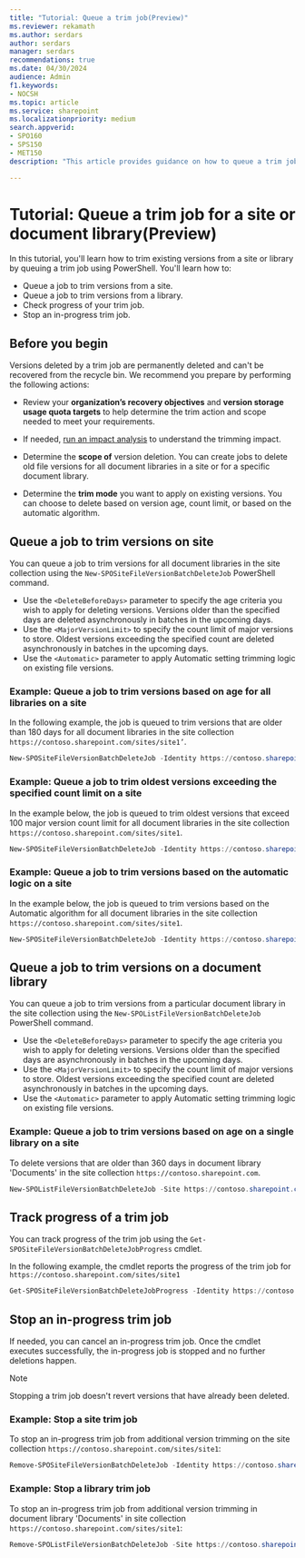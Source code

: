 ```yaml
---
title: "Tutorial: Queue a trim job(Preview)"
ms.reviewer: rekamath
ms.author: serdars
author: serdars
manager: serdars
recommendations: true
ms.date: 04/30/2024
audience: Admin
f1.keywords:
- NOCSH
ms.topic: article
ms.service: sharepoint
ms.localizationpriority: medium
search.appverid:
- SPO160
- SPS150
- MET150
description: "This article provides guidance on how to queue a trim job for a site or document library."

---
```


# Tutorial: Queue a trim job for a site or document library(Preview)

In this tutorial, you'll learn how to trim existing versions from a site or library by queuing a trim job using PowerShell. You'll learn how to:

- Queue a job to trim versions from a site.
- Queue a job to trim versions from a library.
- Check progress of your trim job.
- Stop an in-progress trim job.


## Before you begin

Versions deleted by a trim job are permanently deleted and can't be recovered from the recycle bin. We recommend you prepare by performing the following actions: 
- Review your **organization’s recovery objectives** and **version storage usage quota targets** to help determine the trim action and scope needed to meet your requirements.
 
- If needed, [run an impact analysis](tutorial-run-what-if-analysis.md) to understand the trimming impact.
- Determine the **scope of** version deletion. You can create jobs to delete old file versions for all document libraries in a site or for a specific document library.  
- Determine the **trim mode** you want to apply on existing versions. You can choose to delete based on version age, count limit, or based on the automatic algorithm.


## Queue a job to trim versions on site

You can queue a job to trim versions for all document libraries in the site collection using the `New-SPOSiteFileVersionBatchDeleteJob` PowerShell command. 
- Use the `<DeleteBeforeDays>` parameter to specify the age criteria you wish to apply for deleting versions. Versions older than the specified days are deleted asynchronously in batches in the upcoming days. 
- Use the `<MajorVersionLimit>` to specify the count limit of major versions to store. Oldest versions exceeding the specified count are deleted asynchronously in batches in the upcoming days. 
- Use the `<Automatic>` parameter to apply Automatic setting trimming logic on existing file versions. 


### Example: Queue a job to trim versions based on age for all libraries on a site

In the following example, the job is queued to trim versions that are older than 180 days for all document libraries in the site collection `https://contoso.sharepoint.com/sites/site1’`.

```PowerShell
New-SPOSiteFileVersionBatchDeleteJob -Identity https://contoso.sharepoint.com/sites/site1 -DeleteBeforeDays 180 
```

### Example: Queue a job to trim oldest versions exceeding the specified count limit on a site

In the example below, the job is queued to trim oldest versions that exceed 100 major version count limit for all document libraries in the site collection `https://contoso.sharepoint.com/sites/site1`.  

```PowerShell
New-SPOSiteFileVersionBatchDeleteJob -Identity https://contoso.sharepoint.com/sites/site1 -MajorVersionLimit 100 -MajorWithMinorVersionsLimit 0
```
### Example: Queue a job to trim versions based on the automatic logic on a site

In the example below, the job is queued to trim versions based on the Automatic algorithm for all document libraries in the site collection `https://contoso.sharepoint.com/sites/site1`.  

```PowerShell
New-SPOSiteFileVersionBatchDeleteJob -Identity https://contoso.sharepoint.com/sites/site1 -Automatic 
```

## Queue a job to trim versions on a document library

You can queue a job to trim versions from a particular document library in the site collection using the `New-SPOListFileVersionBatchDeleteJob` PowerShell command. 
- Use the `<DeleteBeforeDays>` parameter to specify the age criteria you wish to apply for deleting versions. Versions older than the specified days are asynchronously in batches in the upcoming days. 
- Use the `<MajorVersionLimit>` to specify the count limit of major versions to store. Oldest versions exceeding the specified count are deleted asynchronously in batches in the upcoming days. 
- Use the `<Automatic>` parameter to apply Automatic setting trimming logic on existing file versions. 


### Example: Queue a job to trim versions based on age on a single library on a site

To delete versions that are older than 360 days in document library 'Documents' in the site collection `https://contoso.sharepoint.com`.

```PowerShell
New-SPOListFileVersionBatchDeleteJob -Site https://contoso.sharepoint.com -List "Documents" -DeleteBeforeDays 360 
```

## Track progress of a trim job

You can track progress of the trim job using the `Get-SPOSiteFileVersionBatchDeleteJobProgress` cmdlet.

In the following example, the cmdlet reports the progress of the trim job for `https://contoso.sharepoint.com/sites/site1`

```PowerShell
Get-SPOSiteFileVersionBatchDeleteJobProgress -Identity https://contoso.sharepoint.com/sites/site1
```

## Stop an in-progress trim job

If needed, you can cancel an in-progress trim job. Once the cmdlet executes successfully, the in-progress job is stopped and no further deletions happen. 

> [!NOTE]
> Stopping a trim job doesn't revert versions that have already been deleted.

### Example: Stop a site trim job

To stop an in-progress trim job from additional version trimming on the site collection `https://contoso.sharepoint.com/sites/site1`:

```PowerShell
Remove-SPOSiteFileVersionBatchDeleteJob -Identity https://contoso.sharepoint.com/sites/site1
```

### Example: Stop a library trim job

To stop an in-progress trim job from additional version trimming in document library 'Documents' in site collection `https://contoso.sharepoint.com/sites/site1`:

```PowerShell
Remove-SPOListFileVersionBatchDeleteJob -Site https://contoso.sharepoint.com/sites/site1 -List "Documents"
```


